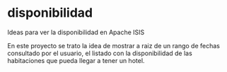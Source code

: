 disponibilidad
==============

Ideas para ver la disponibilidad en Apache ISIS

En este proyecto se trato la idea de mostrar a raiz de un rango de fechas consultado por el usuario,
el listado con la disponibilidad de las habitaciones que pueda llegar a tener un hotel.
